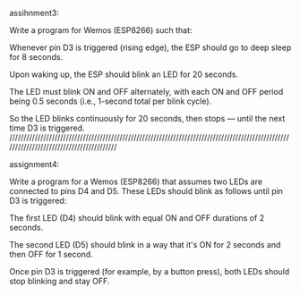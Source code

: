 assihnment3:

Write a program for Wemos (ESP8266) such that:

Whenever pin D3 is triggered (rising edge), the ESP should go to deep sleep for 8 seconds.

Upon waking up, the ESP should blink an LED for 20 seconds.

The LED must blink ON and OFF alternately, with each ON and OFF period being 0.5 seconds (i.e., 1-second total per blink cycle).

So the LED blinks continuously for 20 seconds, then stops — until the next time D3 is triggered.
/////////////////////////////////////////////////////////////////////////////////////////////////////////////////////////////////////////

assignment4:

Write a program for a Wemos (ESP8266) that assumes two LEDs are connected to pins D4 and D5.
These LEDs should blink as follows until pin D3 is triggered:

The first LED (D4) should blink with equal ON and OFF durations of 2 seconds.

The second LED (D5) should blink in a way that it's ON for 2 seconds and then OFF for 1 second.

Once pin D3 is triggered (for example, by a button press), both LEDs should stop blinking and stay OFF.

